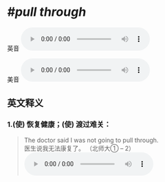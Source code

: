 # ***\#pull through*** 
英音
<audio src="./media/pull through1_AAC.aac" controls="controls"></audio>

美音
<audio src="./media/pull through2_AAC.aac" controls="controls"></audio>



  

英文释义
---
### 1.**(使) 恢复健康；(使) 渡过难关：**  

 > The doctor said I was not going to pull through.  
 > 医生说我无法康复了。  （北师大① – 2）  
<audio src="./media/pull-13.aac" controls="controls"></audio>


